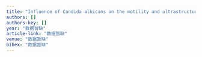 ```yaml
---
title: "Influence of Candida albicans on the motility and ultrastructure of human spermatozoa in vitro"
authors: []
authors-key: []
year: "数据暂缺"
article-link: "数据暂缺"
venue: "数据暂缺"
bibex: "数据暂缺"
---
```

